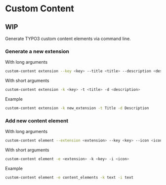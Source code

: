 # Custom Content

## WIP
Generate TYPO3 custom content elements via command line.

### Generate a new extension

With long arguments

```bash
custom-content extension --key <key> --title <title> --description <description>
```

With short arguments

```bash
custom-content extension -k <key> -t <title> -d <description>
```

Example

```bash
custom-content extension -k new_extension -t Title -d Description
```

### Add new content element

With long arguments

```bash
custom-content element --extension <extension> --key <key> --icon <icon> 
```

With short arguments

```bash
custom-content element -e <extension> -k <key> -i <icon> 
```

Example

```bash
custom-content element -e content_elements -k text -i text
```